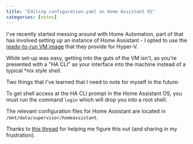 ```yaml
---
title: "Editing configuration.yaml on Home Assistant OS"
categories: [notes]
---
```


I've recently started messing around with Home Automation, part of that has
involved setting up an instance of Home Assistant - I opted to use the
[ready-to-run VM image](https://www.home-assistant.io/installation/windows)
that they provide for Hyper-V.

While set-up was easy, getting into the guts of the VM isn't, as you're
presented with a "HA CLI" as your interface into the machine instead of a
typical *nix style shell.

Two things that I've learned that I need to note for myself in the future:

To get shell access at the HA CLI prompt in the Home Assistant OS, you must
run the command `login` which will drop you into a root shell.

The relevant configuration files for Home Assistant are located in
`/mnt/data/supervisor/homeassistant`.

Thanks to [this thread](https://community.home-assistant.io/t/how-to-get-access-at-damn-host-system/96549)
for helping me figure this out (and sharing in my frustration).
